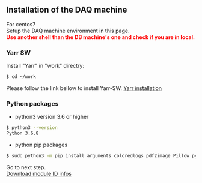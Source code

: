 ## Installation of the DAQ machine
For centos7<br>
Setup the DAQ machine environment in this page. <br>
<span style="color: red; ">**Use another shell than the DB machine's one and check if you are in local.**</span>

### Yarr SW
Install "Yarr" in "work" directry:

```bash
$ cd ~/work
```
Please follow the link bellow to install Yarr-SW.
[Yarr installation](https://yarr.readthedocs.io/en/latest/install/)


### Python packages
- python3 version 3.6 or higher
```bash
$ python3 --version
Python 3.6.8
```
- python pip packages
```bash
$ sudo python3 -m pip install arguments coloredlogs pdf2image Pillow pymongo python-dateutil PyYAML pytz matplotlib numpy requests tzlocal influxdb pandas
```

Go to next step.<br>
[Download module ID infos](database_demonstration_download_itkpd.md)<br>
